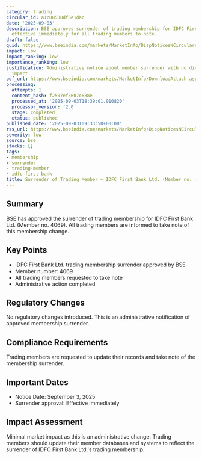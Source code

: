 ```yaml
---
category: trading
circular_id: a1c08500df5e1dac
date: '2025-09-03'
description: BSE approves surrender of trading membership for IDFC First Bank Ltd.,
  effective immediately for all trading members to note.
draft: false
guid: https://www.bseindia.com/markets/MarketInfo/DispNoticesNCirculars.aspx?Noticeid={C0D349A1-6B12-49A8-9459-8F783FAE9B81}&noticeno=20250903-11&dt=09/03/2025&icount=11&totcount=53&flag=0
impact: low
impact_ranking: low
importance_ranking: low
justification: Administrative notice about member surrender with no direct market
  impact
pdf_url: https://www.bseindia.com/markets/MarketInfo/DownloadAttach.aspx?id=20250903-11&attachedId=
processing:
  attempts: 1
  content_hash: f2507ef5607c888e
  processed_at: '2025-09-03T18:39:01.010820'
  processor_version: '2.0'
  stage: completed
  status: published
published_date: '2025-09-03T09:33:58+00:00'
rss_url: https://www.bseindia.com/markets/MarketInfo/DispNoticesNCirculars.aspx?Noticeid={C0D349A1-6B12-49A8-9459-8F783FAE9B81}&noticeno=20250903-11&dt=09/03/2025&icount=11&totcount=53&flag=0
severity: low
source: bse
stocks: []
tags:
- membership
- surrender
- trading-member
- idfc-first-bank
title: Surrender of Trading Member – IDFC First Bank Ltd. (Member no. 4069)
---
```


## Summary

BSE has approved the surrender of trading membership for IDFC First Bank Ltd. (Member no. 4069). All trading members are informed to take note of this membership change.

## Key Points

- IDFC First Bank Ltd. trading membership surrender approved by BSE
- Member number: 4069
- All trading members requested to take note
- Administrative action completed

## Regulatory Changes

No regulatory changes introduced. This is an administrative notification of approved membership surrender.

## Compliance Requirements

Trading members are requested to update their records and take note of the membership surrender.

## Important Dates

- Notice Date: September 3, 2025
- Surrender approval: Effective immediately

## Impact Assessment

Minimal market impact as this is an administrative change. Trading members should update their member databases and systems to reflect the surrender of IDFC First Bank Ltd.'s trading membership.